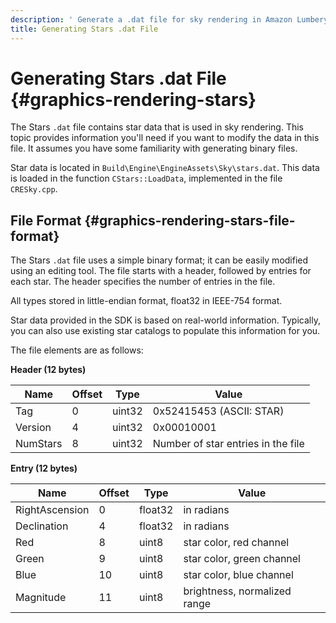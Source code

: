 ```yaml
---
description: ' Generate a .dat file for sky rendering in Amazon Lumberyard. '
title: Generating Stars .dat File
---
```

# Generating Stars \.dat File {#graphics-rendering-stars}

The Stars `.dat` file contains star data that is used in sky rendering\. This topic provides information you'll need if you want to modify the data in this file\. It assumes you have some familiarity with generating binary files\.

Star data is located in `Build\Engine\EngineAssets\Sky\stars.dat`\. This data is loaded in the function `CStars::LoadData`, implemented in the file `CRESky.cpp`\.

## File Format {#graphics-rendering-stars-file-format}

The Stars `.dat` file uses a simple binary format; it can be easily modified using an editing tool\. The file starts with a header, followed by entries for each star\. The header specifies the number of entries in the file\.

All types stored in little\-endian format, float32 in IEEE\-754 format\.

Star data provided in the SDK is based on real\-world information\. Typically, you can also use existing star catalogs to populate this information for you\.

The file elements are as follows:


**Header \(12 bytes\)**

| Name | Offset | Type | Value |
| --- | --- | --- | --- |
| Tag | 0 | uint32 | 0x52415453 \(ASCII: STAR\) |
| Version | 4 | uint32 | 0x00010001 |
| NumStars | 8 | uint32 | Number of star entries in the file |


**Entry \(12 bytes\)**

| Name | Offset | Type | Value |
| --- | --- | --- | --- |
| RightAscension | 0 | float32 | in radians |
| Declination | 4 | float32 | in radians |
| Red | 8 | uint8 | star color, red channel |
| Green | 9 | uint8 | star color, green channel |
| Blue | 10 | uint8 | star color, blue channel |
| Magnitude | 11 | uint8 | brightness, normalized range |